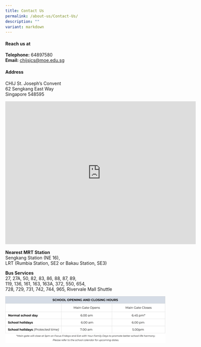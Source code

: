 ```yaml
---
title: Contact Us
permalink: /about-us/Contact-Us/
description: ""
variant: markdown
---
```

#### **Reach us at**
**Telephone:**&nbsp;64897580  
**Email:**&nbsp;[chijsjcs@moe.edu.sg](mailto:chijsjcs@moe.edu.sg)  

#### **Address**
CHIJ St. Joseph’s Convent  
62 Sengkang East Way  
Singapore 548595  

<iframe loading="lazy" allowfullscreen="" style="border:0;" height="450" width="600" src="https://www.google.com/maps/embed?pb=!1m18!1m12!1m3!1d3988.641309565952!2d103.90027231379247!3d1.3917523618294205!2m3!1f0!2f0!3f0!3m2!1i1024!2i768!4f13.1!3m3!1m2!1s0x31da16101d342903%3A0x67f170df8e02f5f7!2sCHIJ%20St.%20Joseph's%20Convent!5e0!3m2!1sen!2ssg!4v1679034492584!5m2!1sen!2ssg"></iframe>

**Nearest MRT Station**  
Sengkang Station (NE 16),  
LRT (Rumbia Station, SE2 or Bakau Station, SE3)  
  
**Bus Services**  
27, 27A, 50, 82, 83, 86, 88, 87, 89,  
119, 136, 161, 163, 163A, 372, 550, 654,  
728, 729, 731, 742, 744, 965, Rivervale Mall Shuttle  

![](/images/About%20us/Contact%20Us/School%20Opening%20hours.jpg)
